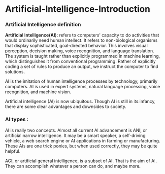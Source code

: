 # Artificial-Intelligence-Introduction

### Artificial Intelligence definition 

**Artificial Intelligence(AI)**: refers to computers' capacity to do activities that would ordinarily need human intellect. It refers to non-biological organisms that display sophisticated, goal-directed behavior. This involves visual perception, decision making, voice recognition, and language translation. The system is taught rather than explicitly programmed in machine learning, which distinguishes it from conventional programming. Rather of explicitly coding a set of rules to produce an output, we instruct the computer to find solutions.

AI is the imitation of human intelligence processes by technology, primarily computers. AI is used in expert systems, natural language processing, voice recognition, and machine vision.

Artificial intelligence (AI) is now ubiquitous. Though AI is still in its infancy, there are some clear advantages and downsides to society.


### AI types : 

AI is really two concepts. Almost all current AI advancement is ANI, or artificial narrow intelligence. It may be a smart speaker, a self-driving vehicle, a web search engine or AI applications in farming or manufacturing. These AIs are one trick ponies, but when used correctly, they may be quite helpful.

AGI, or artificial general intelligence, is a subset of AI. That is the aim of AI. They can accomplish whatever a person can do, and maybe more.
